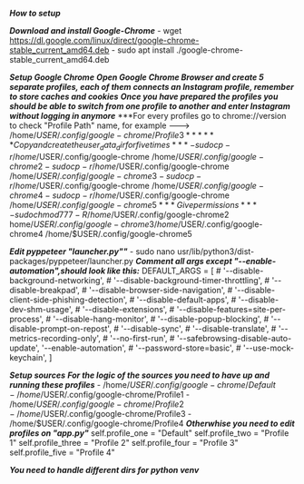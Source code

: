 ***How to setup***

***Download and install Google-Chrome***
    - wget https://dl.google.com/linux/direct/google-chrome-stable_current_amd64.deb
    - sudo apt install ./google-chrome-stable_current_amd64.deb

***Setup Google Chrome***
    ***Open Google Chrome Browser and create 5 separate profiles, each of them connects an Instagram profile, remember to store caches and cookies***
    ***Once you have prepared the profiles you should be able to switch from one profile to another and enter Instagram without logging in anymore***
    ***For every profiles go to chrome://version to check "Profile Path" name, for example ---> /home/$USER/.config/google-chrome/Profile3***
    ***Copy and create the user_data_dir for five times***
    - sudo cp -r /home/$USER/.config/google-chrome /home/$USER/.config/google-chrome2
    - sudo cp -r /home/$USER/.config/google-chrome /home/$USER/.config/google-chrome3
    - sudo cp -r /home/$USER/.config/google-chrome /home/$USER/.config/google-chrome4
    - sudo cp -r /home/$USER/.config/google-chrome /home/$USER/.config/google-chrome5
    ***Give permissions***
    - sudo chmod 777 -R /home/$USER/.config/google-chrome2 home/$USER/.config/google-chrome3 /home/$USER/.config/google-chrome4 /home/$USER/.config/google-chrome5 

***Edit pyppeteer "launcher.py""***
    - sudo nano usr/lib/python3/dist-packages/pyppeteer/launcher.py
    ***Comment all args except "--enable-automation",should look like this:***
            DEFAULT_ARGS = [
        #    '--disable-background-networking',
        #    '--disable-background-timer-throttling',
        #    '--disable-breakpad',
        #    '--disable-browser-side-navigation',
        #    '--disable-client-side-phishing-detection',
        #    '--disable-default-apps',
        #    '--disable-dev-shm-usage',
        #    '--disable-extensions',
        #    '--disable-features=site-per-process',
        #    '--disable-hang-monitor',
        #    '--disable-popup-blocking',
        #    '--disable-prompt-on-repost',
        #    '--disable-sync',
        #    '--disable-translate',
        #    '--metrics-recording-only',
        #    '--no-first-run',
        #    '--safebrowsing-disable-auto-update',
            '--enable-automation',
        #    '--password-store=basic',
        #    '--use-mock-keychain',
        ]

***Setup sources***
    ***For the logic of the sources you need to have up and running these profiles***
    - /home/$USER/.config/google-chrome/Default
    - /home/$USER/.config/google-chrome/Profile1
    - /home/$USER/.config/google-chrome/Profile2
    - /home/$USER/.config/google-chrome/Profile3
    - /home/$USER/.config/google-chrome/Profile4
    ***Otherwhise you need to edit profiles on "app.py"***
        self.profile_one = "Default"
        self.profile_two = "Profile 1"
        self.profile_three = "Profile 2"
        self.profile_four = "Profile 3"
        self.profile_five = "Profile 4"

***You need to handle different dirs for python venv***